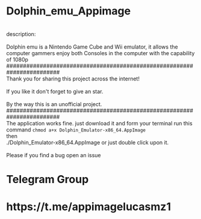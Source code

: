 # Dolphin_emu_Appimage
<br> description:<br/>
<br> Dolphin emu is a Nintendo Game Cube and Wii emulator, it allows the computer gammers enjoy both Consoles in the computer with the capability of 1080p <br/>
########################################################################
<br> Thank you for sharing this project across the internet! <br/>
<br> If you like it don't forget to give an star. <br/>
<br> By the way this is an unofficial project. <br/>
########################################################################
<br>The application works fine. just download it and form your terminal run this command `chmod a+x Dolphin_Emulator-x86_64.AppImage`<br/>
then
<br>./Dolphin_Emulator-x86_64.AppImage or just double click upon it.<br/>
<br>Please if you find a bug open an issue<br/>
<h1>Telegram Group<h1/>
<h1>https://t.me/appimagelucasmz1<h1/>
